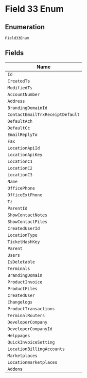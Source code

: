 
# Field 33 Enum

## Enumeration

`Field33Enum`

## Fields

| Name |
|  --- |
| `Id` |
| `CreatedTs` |
| `ModifiedTs` |
| `AccountNumber` |
| `Address` |
| `BrandingDomainId` |
| `ContactEmailTrxReceiptDefault` |
| `DefaultAch` |
| `DefaultCc` |
| `EmailReplyTo` |
| `Fax` |
| `LocationApiId` |
| `LocationApiKey` |
| `LocationC1` |
| `LocationC2` |
| `LocationC3` |
| `Name` |
| `OfficePhone` |
| `OfficeExtPhone` |
| `Tz` |
| `ParentId` |
| `ShowContactNotes` |
| `ShowContactFiles` |
| `CreatedUserId` |
| `LocationType` |
| `TicketHashKey` |
| `Parent` |
| `Users` |
| `IsDeletable` |
| `Terminals` |
| `BrandingDomain` |
| `ProductInvoice` |
| `ProductFiles` |
| `CreatedUser` |
| `Changelogs` |
| `ProductTransactions` |
| `TerminalRouters` |
| `DeveloperCompany` |
| `DeveloperCompanyId` |
| `Helppages` |
| `QuickInvoiceSetting` |
| `LocationBillingAccounts` |
| `Marketplaces` |
| `Locationmarketplaces` |
| `Addons` |

